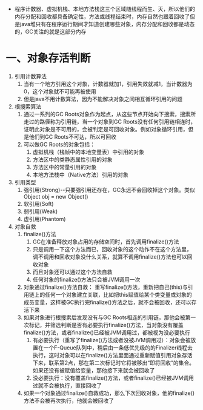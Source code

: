 * 程序计数器、虚拟机栈、本地方法栈这三个区域随线程而生、灭，所以他们的内存分配和回收都具备确定性，方法或线程结束时，内存自然也跟着回收了但是java堆只有在程序运行期间才知道创建哪些对象，内存分配和回收都是动态的，GC关注的就是这部分内存

# 一、对象存活判断
   1. 引用计数算法
      1. 当有一个地方引用这个对象，计数器就加1，引用失效就减1，当计数器为0，这个对象就不可能再被使用
      2. 但是java不用计数算法，因为不能解决对象之间相互循环引用的问题
   2. 根搜索算法
      1. 通过一系列的GC Roots对象作为起点，从这些节点开始向下搜索，搜索所走过的路径称为引用链，当一个对象到GC Roots没有任何引用链相连时，证明此对象是不可用的，会被判定是可回收对象。例如对象循环引用，但是他们到GC Roots不可达，所以可回收
      2. 可以做GC Roots的对象包括：
         1. 虚拟机栈（栈帧中的本地变量表）中引用的对象
         2. 方法区中的类静态属性引用的对象
         3. 方法区中的常量引用的对象
         4. 本地方法栈中（Native方法）引用的对象
   3. 引用类型
      1. 强引用(Strong)--只要强引用还存在，GC永远不会回收掉这个对象。类似 Object obj = new Object() 
      2. 软引用(Soft)
      3. 弱引用(Weak)
      4. 虚引用(Phantom)
   4. 对象自救      
      1. finalize()方法
         1. GC在准备释放对象占用的存储空间时，首先调用finalize()方法
         2. 只是调用一下这个方法而已，回收对象的这个动作不在这个方法里，调不调用和回收对象没什么关系，就算不调用finalize()方法也可以回收对象
         3. 而且对象还可以通过这个方法自救
         4. 任何对象的finalize()方法只会被JVM调用一次
      2. 对象通过finalize()方法自救：
         重写finalize()方法，重新把自己(this)与引用链上的任何一个对象建立关联，比如把this赋值给某个类变量或对象的成员变量，这样被GC执行完finalize()方法之后，就不会被回收，还可以存活下来
      3. 如果对象进行根搜索后发现没有与GC Roots相连的引用链，那他会被第一次标记，并筛选判断是否有必要执行finalize()方法，当对象没有覆盖finalize()方法，或者finalize()已经被JVM调用过，都被视为没必要执行
         1. 有必要执行（重写了finalize()方法或者没被JVM调用过）：对象会被放置在一个F-Queue队列中，稍后由一条低优先级的的Finalizer线程去执行，这时对象可以在finalize()方法里面通过重新赋值引用对象存活下来，联系第2点，那在第二次标记时它将被移出“即将回收”的集合。如果还没有被赋值给变量，那他接下来就会被回收了
         2. 没必要执行：没有覆盖finalize()方法，或者finalize()已经被JVM调用过就不会被执行，直接回收了
      4. 如果一个对象通过finalize()自救成功，那么下次回收对象，他的finalize()方法不会被再次执行，他就会被回收了         

